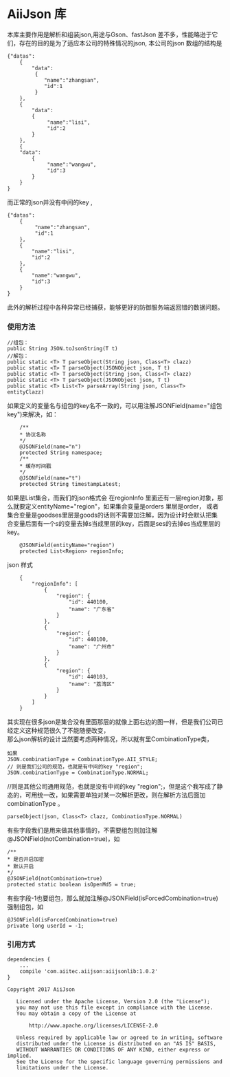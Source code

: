 # AiiJson 库  
本库主要作用是解析和组装json,用途与Gson、fastJson 差不多，性能略逊于它们，存在的目的是为了适应本公司的特殊情况的json,
本公司的json 数组的结构是   
```
{"datas":  
    {  
        "data":  
         {  
            "name":"zhangsan",  
            "id":1  
         }  
    },  
    {  
        "data":  
        {  
             "name":"lisi",  
             "id":2  
        }  
    },  
    {    
    "data":  
        {  
             "name":"wangwu",  
             "id":3  
        }  
    }  
}
``` 
而正常的json并没有中间的key ,
```
{"datas":  
    {  
         "name":"zhangsan",  
         "id":1   
    },  
    {  
        "name":"lisi",  
        "id":2   
    },  
    {    
        "name":"wangwu",  
        "id":3   
    }  
}
``` 
此外的解析过程中各种异常已经捕获，能够更好的防御服务端返回错的数据问题。  

### 使用方法  
```
//组包：
public String JSON.toJsonString(T t)
//解包：
public static <T> T parseObject(String json, Class<T> clazz) 
public static <T> T parseObject(JSONObject json, T t)
public static <T> T parseObject(String json, Class<T> clazz)
public static <T> T parseObject(JSONObject json, T t) 
public static <T> List<T> parseArray(String json, Class<T> entityClazz) 
```
如果定义的变量名与组包的key名不一致的，可以用注解JSONField(name="组包key")来解决，如：
```
    /**
    * 协议名称
    */
    @JSONField(name="n")
    protected String namespace;
    /**
    * 缓存时间戳
    */
    @JSONField(name="t")
    protected String timestampLatest;
```

如果是List集合，而我们的json格式会 在regionInfo 里面还有一层region对象，那么就要定义entityName="region"，如果集合变量是orders 里层是order， 或者集合变量是goodses里层是goods的话则不需要加注解，因为设计时会默认把集合变量后面有一个s的变量去掉s当成里层的key，后面是ses的去掉es当成里层的key。  
```
    @JSONField(entityName="region")
    protected List<Region> regionInfo;
``` 
json 样式
```
    {
        "regionInfo": [
            {
                "region": {
                    "id": 440100,
                    "name": "广东省"
                }
            },
            {
                "region": {
                    "id": 440100,
                    "name": "广州市"
                }
            },
            {
                "region": {
                    "id": 440103,
                    "name": "荔湾区"
                }
            }
        ]
    }
```
其实现在很多json是集合没有里面那层的就像上面右边的图一样，但是我们公司已经定义这种规范很久了不能随便改变，  
那么json解析的设计当然要考虑两种情况，所以就有里CombinationType类，
```
如果
JSON.combinationType = CombinationType.AII_STYLE;
// 则是我们公司的规范，也就是有中间的key "region";
JSON.combinationType = CombinationType.NORMAL;
```
 //则是其他公司通用规范，也就是没有中间的key "region";，但是这个我写成了静态的，可用统一改，如果需要单独对某一次解析更改，则在解析方法后面加combinationType 。
```
parseObject(json, Class<T> clazz, CombinationType.NORMAL) 
```
有些字段我们是用来做其他事情的，不需要组包则加注解@JSONField(notCombination=true)，如  
```
/**
* 是否开启加密
* 默认开启
*/
@JSONField(notCombination=true)
protected static boolean isOpenMd5 = true; 
```
有些字段-1也要组包，那么就加注解@JSONField(isForcedCombination=true)强制组包，如
```
@JSONField(isForcedCombination=true)
private long userId = -1;
```
### 引用方式  

``` 
dependencies {
    ...  
    compile 'com.aiitec.aiijson:aiijsonlib:1.0.2'
}
```

```
Copyright 2017 AiiJson

   Licensed under the Apache License, Version 2.0 (the "License");
   you may not use this file except in compliance with the License.
   You may obtain a copy of the License at

       http://www.apache.org/licenses/LICENSE-2.0

   Unless required by applicable law or agreed to in writing, software
   distributed under the License is distributed on an "AS IS" BASIS,
   WITHOUT WARRANTIES OR CONDITIONS OF ANY KIND, either express or implied.
   See the License for the specific language governing permissions and
   limitations under the License.

```